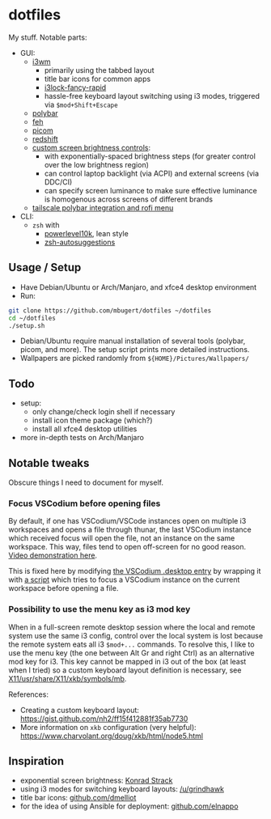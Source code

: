 # dotfiles
My stuff. Notable parts:
* GUI:
    * [i3wm](https://i3wm.org/)
        * primarily using the tabbed layout
        * title bar icons for common apps
        * [i3lock-fancy-rapid](https://github.com/yvbbrjdr/i3lock-fancy-rapid)
        * hassle-free keyboard layout switching using i3 modes, triggered via `$mod+Shift+Escape`
    * [polybar](https://github.com/polybar/polybar)
    * [feh](https://feh.finalrewind.org/)
    * [picom](https://github.com/yshui/picom)
    * [redshift](https://github.com/jonls/redshift)
    * [custom screen brightness controls](ansible/roles/dotfiles/files/scripts/screen_brightness.py):
        * with exponentially-spaced brightness steps (for greater control over the low brightness region)
        * can control laptop backlight (via ACPI) and external screens (via DDC/CI)
        * can specify screen luminance to make sure effective luminance is homogenous across screens of different brands
    * [tailscale polybar integration and rofi menu](https://github.com/mbugert/tailscale-polybar-rofi)
* CLI:
    * `zsh` with
        * [powerlevel10k](https://github.com/romkatv/powerlevel10k), lean style
        * [zsh-autosuggestions](https://github.com/zsh-users/zsh-autosuggestions)

## Usage / Setup
* Have Debian/Ubuntu or Arch/Manjaro, and xfce4 desktop environment
* Run:
```bash
git clone https://github.com/mbugert/dotfiles ~/dotfiles
cd ~/dotfiles
./setup.sh
```
* Debian/Ubuntu require manual installation of several tools (polybar, picom, and more). The setup script prints more detailed instructions.
* Wallpapers are picked randomly from `${HOME}/Pictures/Wallpapers/`

## Todo
* setup:
    * only change/check login shell if necessary
    * install icon theme package (which?)
    * install all xfce4 desktop utilities
* more in-depth tests on Arch/Manjaro

## Notable tweaks
Obscure things I need to document for myself.

### Focus VSCodium before opening files
By default, if one has VSCodium/VSCode instances open on multiple i3 workspaces and opens a file through thunar, the last VSCodium instance which received focus will open the file, not an instance on the same workspace. This way, files tend to open off-screen for no good reason. [Video demonstration here](https://www.reddit.com/r/i3wm/comments/l28iol/how_to_always_use_vscodium_instance_from_current/).

This is fixed here by modifying [the VSCodium .desktop entry](.local/share/applications/codium.desktop) by wrapping it with [a script](mimeapps/.local/bin/focus_before_launch.sh) which tries to focus a VSCodium instance on the current workspace before opening a file.

### Possibility to use the menu key as i3 mod key
When in a full-screen remote desktop session where the local and remote system use the same i3 config, control over the local system is lost because the remote system eats all i3 `$mod+...` commands.
To resolve this, I like to use the menu key (the one between Alt Gr and right Ctrl) as an alternative mod key for i3. This key cannot be mapped in i3 out of the box (at least when I tried) so a custom keyboard layout definition is necessary, see [X11/usr/share/X11/xkb/symbols/mb](X11/usr/share/X11/xkb/symbols/mb).

References:
* Creating a custom keyboard layout: https://gist.github.com/nh2/ff15f412881f35ab7730
* More information on `xkb` configuration (very helpful): https://www.charvolant.org/doug/xkb/html/node5.html

## Inspiration
* exponential screen brightness: [Konrad Strack](https://konradstrack.ninja/blog/changing-screen-brightness-in-accordance-with-human-perception/)
* using i3 modes for switching keyboard layouts: [/u/grindhawk](https://www.reddit.com/r/i3wm/comments/51qvi3/switch_keyboard_layouts_with_i3/d7el0c6/)
* title bar icons: [github.com/dmelliot](https://gist.github.com/dmelliot/437924ff581f3f1edd59f44833be6cc6)
* for the idea of using Ansible for deployment: [github.com/elnappo](https://github.com/elnappo/dotfiles/)